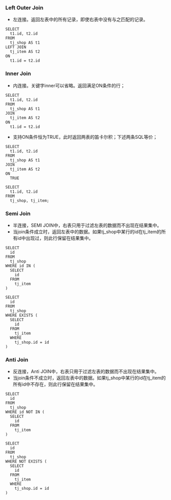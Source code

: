### Left Outer Join
* 左连接。返回左表中的所有记录，即使右表中没有与之匹配的记录。
```
SELECT
  t1.id, t2.id
FROM
  tj_shop AS t1
LEFT JOIN
  tj_item AS t2
ON
  t1.id = t2.id
```

### Inner Join
* 内连接。关键字inner可以省略。返回满足ON条件的行；
```
SELECT
  t1.id, t2.id
FROM
  tj_shop AS t1
JOIN
  tj_item AS t2
ON
  t1.id = t2.id
```

* 支持ON条件恒为TRUE，此时返回两表的笛卡尔积；下述两条SQL等价；
```
SELECT
  t1.id, t2.id
FROM
  tj_shop AS t1
JOIN
  tj_item AS t2
ON
  TRUE

SELECT
  t1.id, t2.id
FROM
  tj_shop, tj_item;
```

### Semi Join
* 半连接，SEMI JOIN中，右表只用于过滤左表的数据而不出现在结果集中。
* 当join条件成立时，返回左表中的数据。如果tj_shop中某行的id在tj_item的所有id中出现过，则此行保留在结果集中。

```
SELECT
  id
FROM
  tj_shop
WHERE id IN (
  SELECT 
    id 
  FROM 
    tj_item
)
```

```
SELECT
  id
FROM
  tj_shop
WHERE EXISTS (
  SELECT 
    id 
  FROM 
    tj_item
  WHERE
    tj_shop.id = id
)
```

### Anti Join
* 反连接，Anti JOIN中，右表只用于过滤左表的数据而不出现在结果集中。
* 当join条件不成立时，返回左表中的数据。如果tj_shop中某行的id在tj_item的所有id中不存在，则此行保留在结果集中。

```
SELECT
  id
FROM
  tj_shop
WHERE id NOT IN (
  SELECT 
    id 
  FROM 
    tj_item
)
```

```
SELECT
  id
FROM
  tj_shop
WHERE NOT EXISTS (
  SELECT 
    id 
  FROM 
    tj_item
  WHERE
    tj_shop.id = id
)
```